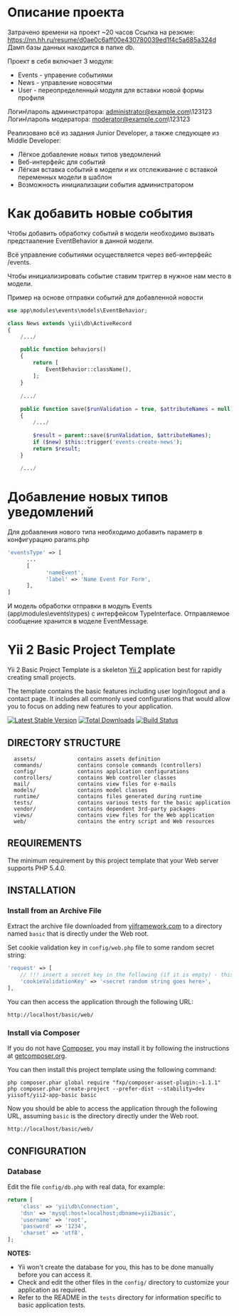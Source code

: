 Описание проекта
===========================
Затрачено времени на проект ~20 часов
Ссылка на резюме: https://nn.hh.ru/resume/d0ae0c6aff00e430780039ed1f4c5a685a324d
Дамп базы данных находится в папке db.

Проект в себя включает 3 модуля:
- Events - управение событиями
- News - управление новосятми
- User - переопределенный модуля для вставки новой формы профиля

Логин\пароль администратора: administrator@example.com\123123
Логин\пароль модератора: moderator@example.com\123123

Реализовано всё из задания Junior Developer, а также следующее из Middle Developer:
- Лёгкое добавление новых типов уведомлений
- Веб-интерфейс для событий
- Лёгкая вставка событий в модели и их отслеживание с вставкой переменных модели в шаблон
- Возможность инициализации события администратором

Как добавить новые события
==========================

Чтобы добавить обработку событий в модели необходимо вызвать предстааление EventBehavior в данной модели.

Всё управление событиями осуществляется через веб-интерфейс /events.

Чтобы инициализировать событие ставим триггер в нужное нам место в модели.

Пример на основе отправки событий для добавленной новости

```php
use app\modules\events\models\EventBehavior;

class News extends \yii\db\ActiveRecord
{
    /.../

    public function behaviors()
    {
        return [
            EventBehavior::className(),
        ];
    }
    
    /.../
    
    public function save($runValidation = true, $attributeNames = null)
    {
        /.../

        $result = parent::save($runValidation, $attributeNames);
        if ($new) $this::trigger('events-create-news');
        return $result;
    }
    
    /.../
```

Добавление новых типов уведомлений
==================================

Для добавления нового типа необходимо добавить параметр в конфигурацию
params.php

```php 
'eventsType' => [
      ...
      [
            'nameEvent',
            'label' => 'Name Event For Form',
      ],
]
```
И модель обработки отправки в модуль Events (app\modules\events\types) с интерфейсом TypeInterface. Отправляемое сообщение хранится в моделе EventMessage.


Yii 2 Basic Project Template
============================

Yii 2 Basic Project Template is a skeleton [Yii 2](http://www.yiiframework.com/) application best for
rapidly creating small projects.

The template contains the basic features including user login/logout and a contact page.
It includes all commonly used configurations that would allow you to focus on adding new
features to your application.

[![Latest Stable Version](https://poser.pugx.org/yiisoft/yii2-app-basic/v/stable.png)](https://packagist.org/packages/yiisoft/yii2-app-basic)
[![Total Downloads](https://poser.pugx.org/yiisoft/yii2-app-basic/downloads.png)](https://packagist.org/packages/yiisoft/yii2-app-basic)
[![Build Status](https://travis-ci.org/yiisoft/yii2-app-basic.svg?branch=master)](https://travis-ci.org/yiisoft/yii2-app-basic)

DIRECTORY STRUCTURE
-------------------

      assets/             contains assets definition
      commands/           contains console commands (controllers)
      config/             contains application configurations
      controllers/        contains Web controller classes
      mail/               contains view files for e-mails
      models/             contains model classes
      runtime/            contains files generated during runtime
      tests/              contains various tests for the basic application
      vendor/             contains dependent 3rd-party packages
      views/              contains view files for the Web application
      web/                contains the entry script and Web resources



REQUIREMENTS
------------

The minimum requirement by this project template that your Web server supports PHP 5.4.0.


INSTALLATION
------------

### Install from an Archive File

Extract the archive file downloaded from [yiiframework.com](http://www.yiiframework.com/download/) to
a directory named `basic` that is directly under the Web root.

Set cookie validation key in `config/web.php` file to some random secret string:

```php
'request' => [
    // !!! insert a secret key in the following (if it is empty) - this is required by cookie validation
    'cookieValidationKey' => '<secret random string goes here>',
],
```

You can then access the application through the following URL:

~~~
http://localhost/basic/web/
~~~


### Install via Composer

If you do not have [Composer](http://getcomposer.org/), you may install it by following the instructions
at [getcomposer.org](http://getcomposer.org/doc/00-intro.md#installation-nix).

You can then install this project template using the following command:

~~~
php composer.phar global require "fxp/composer-asset-plugin:~1.1.1"
php composer.phar create-project --prefer-dist --stability=dev yiisoft/yii2-app-basic basic
~~~

Now you should be able to access the application through the following URL, assuming `basic` is the directory
directly under the Web root.

~~~
http://localhost/basic/web/
~~~


CONFIGURATION
-------------

### Database

Edit the file `config/db.php` with real data, for example:

```php
return [
    'class' => 'yii\db\Connection',
    'dsn' => 'mysql:host=localhost;dbname=yii2basic',
    'username' => 'root',
    'password' => '1234',
    'charset' => 'utf8',
];
```

**NOTES:**
- Yii won't create the database for you, this has to be done manually before you can access it.
- Check and edit the other files in the `config/` directory to customize your application as required.
- Refer to the README in the `tests` directory for information specific to basic application tests.
